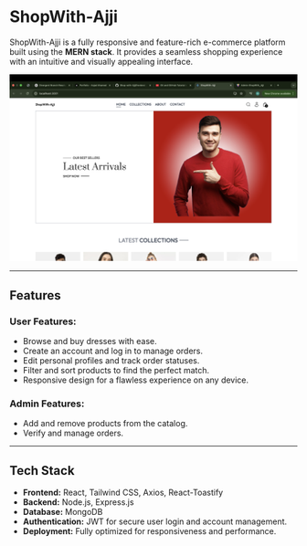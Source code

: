 # ShopWith-Ajji

ShopWith-Ajji is a fully responsive and feature-rich e-commerce platform built using the **MERN stack**. It provides a seamless shopping experience with an intuitive and visually appealing interface.

![Frontend Screenshot](./frontend/src/assets/ShopWithAjji.png)


---

## Features

### User Features:
- Browse and buy dresses with ease.
- Create an account and log in to manage orders.
- Edit personal profiles and track order statuses.
- Filter and sort products to find the perfect match.
- Responsive design for a flawless experience on any device.

### Admin Features:
- Add and remove products from the catalog.
- Verify and manage orders.

---

## Tech Stack
- **Frontend:** React, Tailwind CSS, Axios, React-Toastify
- **Backend:** Node.js, Express.js
- **Database:** MongoDB
- **Authentication:** JWT for secure user login and account management.
- **Deployment:** Fully optimized for responsiveness and performance.


